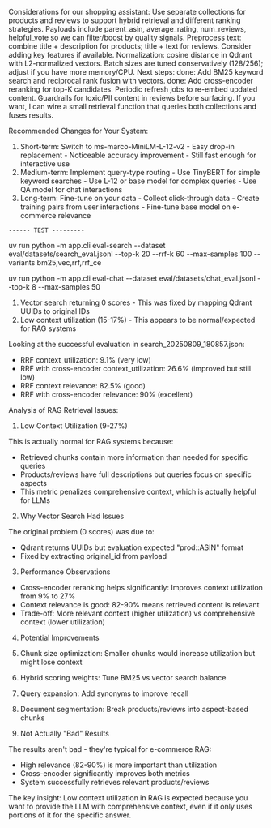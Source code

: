 Considerations for our shopping assistant:
Use separate collections for products and reviews to support hybrid retrieval and different ranking strategies.
Payloads include parent_asin, average_rating, num_reviews, helpful_vote so we can filter/boost by quality signals.
Preprocess text: combine title + description for products; title + text for reviews. Consider adding key features if available.
Normalization: cosine distance in Qdrant with L2-normalized vectors.
Batch sizes are tuned conservatively (128/256); adjust if you have more memory/CPU.
Next steps:
done: Add BM25 keyword search and reciprocal rank fusion with vectors.
done: Add cross-encoder reranking for top-K candidates.
Periodic refresh jobs to re-embed updated content.
Guardrails for toxic/PII content in reviews before surfacing.
If you want, I can wire a small retrieval function that queries both collections and fuses results.




 Recommended Changes for Your System:

  1. Short-term: Switch to ms-marco-MiniLM-L-12-v2
    - Easy drop-in replacement
    - Noticeable accuracy improvement
    - Still fast enough for interactive use
  2. Medium-term: Implement query-type routing
    - Use TinyBERT for simple keyword searches
    - Use L-12 or base model for complex queries
    - Use QA model for chat interactions
  3. Long-term: Fine-tune on your data
    - Collect click-through data
    - Create training pairs from user interactions
    - Fine-tune base model on e-commerce relevance






    ------ TEST ---------

uv run python -m app.cli eval-search --dataset eval/datasets/search_eval.jsonl --top-k 20 --rrf-k 60 --max-samples 100 --variants bm25,vec,rrf,rrf_ce

uv run python -m app.cli eval-chat --dataset eval/datasets/chat_eval.jsonl --top-k 8 --max-samples 50


1. Vector search returning 0 scores - This was fixed by mapping Qdrant UUIDs to original IDs
  2. Low context utilization (15-17%) - This appears to be normal/expected for RAG systems

  Looking at the successful evaluation in search_20250809_180857.json:
  - RRF context_utilization: 9.1% (very low)
  - RRF with cross-encoder context_utilization: 26.6% (improved but still low)
  - RRF context relevance: 82.5% (good)
  - RRF with cross-encoder relevance: 90% (excellent)

  Analysis of RAG Retrieval Issues:

  1. Low Context Utilization (9-27%)

  This is actually normal for RAG systems because:
  - Retrieved chunks contain more information than needed for specific queries
  - Products/reviews have full descriptions but queries focus on specific aspects
  - This metric penalizes comprehensive context, which is actually helpful for LLMs

  2. Why Vector Search Had Issues

  The original problem (0 scores) was due to:
  - Qdrant returns UUIDs but evaluation expected "prod::ASIN" format
  - Fixed by extracting original_id from payload

  3. Performance Observations

  - Cross-encoder reranking helps significantly: Improves context utilization from 9% to 27%
  - Context relevance is good: 82-90% means retrieved content is relevant
  - Trade-off: More relevant context (higher utilization) vs comprehensive context (lower utilization)

  4. Potential Improvements

  1. Chunk size optimization: Smaller chunks would increase utilization but might lose context
  2. Hybrid scoring weights: Tune BM25 vs vector search balance
  3. Query expansion: Add synonyms to improve recall
  4. Document segmentation: Break products/reviews into aspect-based chunks

  5. Not Actually "Bad" Results

  The results aren't bad - they're typical for e-commerce RAG:
  - High relevance (82-90%) is more important than utilization
  - Cross-encoder significantly improves both metrics
  - System successfully retrieves relevant products/reviews

  The key insight: Low context utilization in RAG is expected because you want to provide the LLM with comprehensive context, even if it only uses portions of it for the specific answer.
